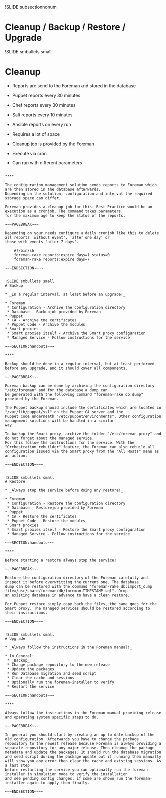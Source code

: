 !SLIDE subsectionnonum
# Cleanup / Backup / Restore / Upgrade

!SLIDE smbullets small
# Cleanup

* Reports are send to the Foreman and stored in the database
 * Puppet reports every 30 minutes
 * Chef reports every 30 minutes
 * Salt reports every 10 minutes
 * Ansible reports on every run
 * Requires a lot of space

* Cleanup job is provided by the Foreman
 * Execute via cron
 * Can run with different parameters

~~~SECTION:handouts~~~

****

The configuration management solution sends reports to Foreman which are then stored in the database afterwards.
Depending on the solution, configuration and interval the required storage space can differ.

Foreman provides a cleanup job for this. Best Practice would be an execution as a cronjob. The command takes parameters
for the maximum age to keep the status of the reports.

~~~PAGEBREAK~~~

Depending on your needs configure a daily cronjob like this to delete all reports 'without event', 'after one day' or
those with events 'after 7 days'.

    #!/bin/sh
    foreman-rake reports:expire days=1 status=0
    foreman-rake reports:expire days=7

~~~ENDSECTION~~~~


!SLIDE smbullets small
# Backup

* _In a regular interval, at least before an upgrade!_

* Foreman 
 * Configuration - Archive the configuration directory
 * Database - Backupjob provided by Foreman
* Puppet 
 * CA - Archive the certificates 
 * Puppet Code - Archive the modules
* Smart proxies 
 * Smart proxies itself - Archive the Smart proxy configuration 
 * Managed Service - Follow instructions for the service

~~~SECTION:handouts~~~

****

Backup should be done in a regular interval, but at least performed before any upgrade, and it should cover all components.

~~~PAGEBREAK~~~

Foreman backup can be done by archiving the configuration directory "/etc/foreman" and for the database a dump can
be generated with the following command "foreman-rake db:dump" provided by the Foreman.

The Puppet backup should include the certificates which are located in "/var/lib/puppet/ssl" on the Puppet CA server and the
Puppet Code underneath "/etc/puppet/environments". Other configuration management solutions will be handled in a similar
way.

To backup the Smart proxy, archive the folder "/etc/foreman-proxy" and do not forget about the managed service. 
For this follow the instructions for the service. With the "Orchestration rebuilder" feature, the Foreman can also rebuild all configuration issued via the Smart proxy from the "All Hosts" menu as an action.

~~~ENDSECTION~~~~


!SLIDE smbullets small
# Restore

* _Always stop the service before doing any restore!_

* Foreman 
 * Configuration - Restore the configuration directory
 * Database - Restorejob provided by Foreman
* Puppet 
 * CA - Restore the certificates 
 * Puppet Code - Restore the modules
* Smart proxies 
 * Smart proxies itself - Restore the Smart proxy configuration 
 * Managed Service - Follow instructions for the service

~~~SECTION:handouts~~~

****

Before starting a restore always stop the service!

~~~PAGEBREAK~~~

Restore the configuration directory of the Foreman carefully and inspect it before overwritting the current one. The database
dump can be restored with the command "foreman-rake db:import_dump file=/usr/share/foreman/db/foreman.TIMESTAMP.sql". Drop
an existing database in advance to have a clean restore.

For Puppet restore simply copy back the files, the same goes for the Smart proxy. The managed services should be restored according to
their instructions.

~~~ENDSECTION~~~~


!SLIDE smbullets small
# Upgrade

* _Always follow the instructions in the Foreman manual!_

* In General:
 * _Backup_
 * Change package repository to the new release
 * Update the packages
 * Run Database migration and seed script
 * Clear the cache and sessions
 * Optionally run the foreman-installer to verify
 * Restart the service

~~~SECTION:handouts~~~

****

Always follow the instructions in the Foreman manual providing release and operating system specific steps to do.

~~~PAGEBREAK~~~

In general you should start by creating an up to date backup of the old configuration. Afterwards you have to change the package repository to the newest release because Foreman is always providing a separate repository for any major release. Then cleanup the package metadata and update the packages. It should run the database migration and seed script during the package update but if running them manually will show you any error then clear the cache and existing sessions. As a last step
before restarting the service you can optionally run the foreman-installer in simulation mode to verify the installation
and see pending config changes, if some are shown run the foreman-installer again to apply them finally.

~~~ENDSECTION~~~~
